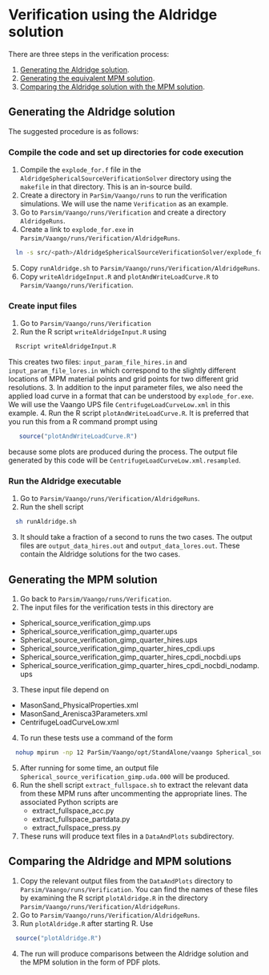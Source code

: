 Verification using the Aldridge solution
========================================
There are three steps in the verification process:

1.  [Generating the Aldridge solution](#generating-the-aldridge-solution).
2.  [Generating the equivalent MPM solution](#generating-the-mpm-solution).
3.  [Comparing the Aldridge solution with the MPM solution](#comparing-the-aldridge-and-mpm-solutions).

Generating the Aldridge solution
--------------------------------
The suggested procedure is as follows:

### Compile the code and set up directories for code execution
1.  Compile the `explode_for.f` file in the `AldridgeSphericalSourceVerificationSolver` directory using 
    the `makefile` in that directory.  This is an in-source build.
2.  Create a directory in `ParSim/Vaango/runs` to run the verification simulations.  We will use the name
    `Verification` as an example.
3.  Go to `Parsim/Vaango/runs/Verification` and create a directory `AldridgeRuns`.
4.  Create a link to `explode_for.exe` in `Parsim/Vaango/runs/Verification/AldridgeRuns`.
```sh
  ln -s src/<path>/AldridgeSphericalSourceVerificationSolver/explode_for.exe explode_for.exe
```
5.  Copy `runAldridge.sh` to `Parsim/Vaango/runs/Verification/AldridgeRuns`. 
6.  Copy `writeAldridgeInput.R` and `plotAndWriteLoadCurve.R` to `Parsim/Vaango/runs/Verification`.

### Create input files 
1.  Go to `Parsim/Vaango/runs/Verification`
2.  Run the R script `writeAldridgeInput.R` using 
```sh
  Rscript writeAldridgeInput.R
```
This creates two files: `input_param_file_hires.in` and `input_param_file_lores.in` which correspond to
the slightly different locations of MPM material points and grid points for two different grid resolutions.
3.  In addition to the input parameter files, we also need the applied load curve in a format that 
can be understood by `explode_for.exe`.  We will use the Vaango UPS file `CentrifugeLoadCurveLow.xml` in
this example.
4. Run the R script `plotAndWriteLoadCurve.R`.  It is preferred that you run this from a R command prompt
using
```R
   source("plotAndWriteLoadCurve.R")
```
because some plots are produced during the process.  The output file generated by this code will be
`CentrifugeLoadCurveLow.xml.resampled`.

### Run the Aldridge executable
1. Go to `Parsim/Vaango/runs/Verification/AldridgeRuns`.
2. Run the shell script
```sh
  sh runAldridge.sh
```
3. It should take a fraction of a second to runs the two cases.  The output files are 
   `output_data_hires.out` and `output_data_lores.out`.  These contain the Aldridge solutions for the
   two cases.

Generating the MPM solution
--------------------------------
1. Go back to `Parsim/Vaango/runs/Verification`.
2. The input files for the verification tests in this directory are
 * Spherical_source_verification_gimp.ups
 * Spherical_source_verification_gimp_quarter.ups
 * Spherical_source_verification_gimp_quarter_hires.ups
 * Spherical_source_verification_gimp_quarter_hires_cpdi.ups
 * Spherical_source_verification_gimp_quarter_hires_cpdi_nocbdi.ups
 * Spherical_source_verification_gimp_quarter_hires_cpdi_nocbdi_nodamp.ups
3. These input file depend on
 * MasonSand_PhysicalProperties.xml
 * MasonSand_Arenisca3Parameters.xml
 * CentrifugeLoadCurveLow.xml
4. To run these tests use a command of the form
```sh
  nohup mpirun -np 12 ParSim/Vaango/opt/StandAlone/vaango Spherical_source_verification_gimp.ups > Spherical_source_verification_gimp.out 2>& 1 &
```
5. After running for some time, an output file `Spherical_source_verification_gimp.uda.000` will be 
   produced.
6. Run the shell script `extract_fullspace.sh` to extract the relevant data from these MPM runs
   after uncommenting the appropriate lines.  The associated Python scripts are
   * extract_fullspace_acc.py
   * extract_fullspace_partdata.py
   * extract_fullspace_press.py
7. These runs will produce text files in a `DataAndPlots` subdirectory.

Comparing the Aldridge and MPM solutions
----------------------------------------
1.  Copy the relevant output files from the `DataAndPlots` directory to `Parsim/Vaango/runs/Verification`.
    You can find the names of these files by examining the R script `plotAldridge.R` in
    the directory `Parsim/Vaango/runs/Verification/AldridgeRuns`.
2.  Go to `Parsim/Vaango/runs/Verification/AldridgeRuns`.
3.  Run `plotAldridge.R` after starting R.  Use
```R
  source("plotAldridge.R")
```
4.  The run will produce comparisons between the Aldridge solution and the MPM solution in the form
    of PDF plots.




